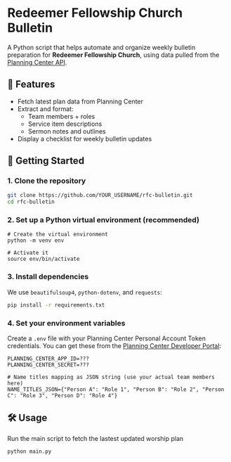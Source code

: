 # Redeemer Fellowship Church Bulletin

A Python script that helps automate and organize weekly bulletin preparation for **Redeemer Fellowship Church**, using data pulled from the [Planning Center API](https://developer.planning.center/docs/#/overview/).

## 📌 Features

- Fetch latest plan data from Planning Center
- Extract and format:
  - Team members + roles
  - Service item descriptions
  - Sermon notes and outlines
- Display a checklist for weekly bulletin updates

## 🚀 Getting Started

### 1. Clone the repository

```bash
git clone https://github.com/YOUR_USERNAME/rfc-bulletin.git
cd rfc-bulletin
```

### 2. Set up a Python virtual environment (recommended)
```
# Create the virtual environment
python -m venv env

# Activate it
source env/bin/activate
```

### 3. Install dependencies
We use `beautifulsoup4`, `python-dotenv`, and `requests`:

```bash
pip install -r requirements.txt
```

### 4. Set your environment variables
Create a `.env` file with your Planning Center Personal Account Token credentials. You can get these from the [Planning Center Developer Portal](https://api.planningcenteronline.com/oauth/applications):

```
PLANNING_CENTER_APP_ID=???
PLANNING_CENTER_SECRET=???

# Name titles mapping as JSON string (use your actual team members here)
NAME_TITLES_JSON={"Person A": "Role 1", "Person B": "Role 2", "Person C": "Role 3", "Person D": "Role 4"}
```

## 🛠️ Usage
Run the main script to fetch the lastest updated worship plan
```
python main.py
```
